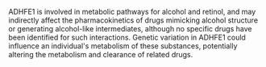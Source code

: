 ADHFE1 is involved in metabolic pathways for alcohol and retinol, and may indirectly affect the pharmacokinetics of drugs mimicking alcohol structure or generating alcohol-like intermediates, although no specific drugs have been identified for such interactions. Genetic variation in ADHFE1 could influence an individual's metabolism of these substances, potentially altering the metabolism and clearance of related drugs.